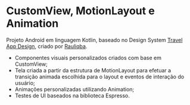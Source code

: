 # CustomView, MotionLayout e Animation 
Projeto Android em linguagem Kotlin, baseado no Design System [Travel App Design](https://www.figma.com/community/file/1042793245557377805), criado por [Rauliqba](https://www.figma.com/@rauliqbal). 
- Componentes visuais personalizados criados com base em CustomView;
- Tela criada a partir da estrutura de MotionLayout para efetuar a transição animada escolhida para o layout e eventos de interação do usuário;
- Animações personalizadas utilizando Animation; 
- Testes de UI baseados na biblioteca Espresso.
